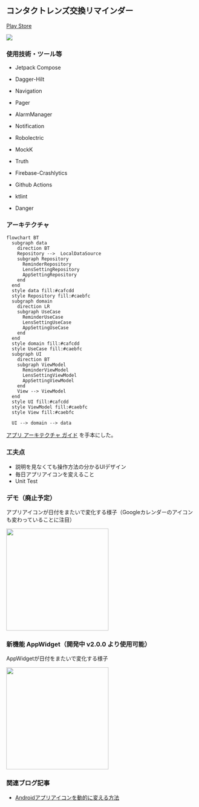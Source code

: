 ## コンタクトレンズ交換リマインダー

[Play Store](https://play.google.com/store/apps/details?id=io.github.rikuyu.contactlensreminder)

<img src="https://user-images.githubusercontent.com/51118613/156141489-3ee61042-3608-449b-ba34-076bd071f040.png">

### 使用技術・ツール等
- Jetpack Compose
- Dagger-Hilt
- Navigation
- Pager
- AlarmManager
- Notification

- Robolectric
- MockK
- Truth

- Firebase-Crashlytics
- Github Actions
- ktlint
- Danger

### アーキテクチャ
```mermaid
flowchart BT
  subgraph data
    direction BT
    Repository -->  LocalDataSource
    subgraph Repository
      ReminderRepository
      LensSettingRepository
      AppSettingRepository
    end
  end
  style data fill:#cafcdd
  style Repository fill:#caebfc
  subgraph domain
    direction LR
    subgraph UseCase
      ReminderUseCase
      LensSettingUseCase
      AppSettingUseCase
    end
  end
  style domain fill:#cafcdd
  style UseCase fill:#caebfc
  subgraph UI
    direction BT
    subgraph ViewModel
      ReminderViewModel
      LensSettingViewModel
      AppSettingViewModel
    end
    View --> ViewModel
  end
  style UI fill:#cafcdd
  style ViewModel fill:#caebfc
  style View fill:#caebfc
  
  UI --> domain --> data
```
[アプリ アーキテクチャ ガイド](https://developer.android.com/jetpack/guide?hl=ja) を手本にした。
### 工夫点
- 説明を見なくても操作方法の分かるUIデザイン
- 毎日アプリアイコンを変えること
- Unit Test

### デモ（廃止予定）
アプリアイコンが日付をまたいで変化する様子（Googleカレンダーのアイコンも変わっていることに注目）

<img src="https://user-images.githubusercontent.com/51118613/155189795-1d74ebf9-799e-468a-894d-1b1765cb3cc5.gif" width="270">

### 新機能 AppWidget（開発中 v2.0.0 より使用可能）
AppWidgetが日付をまたいで変化する様子

<img src="https://user-images.githubusercontent.com/51118613/156142151-bb4a9376-93d4-453d-aeaf-24ebd38c7fee.gif" width="270">

### 関連ブログ記事
- [Androidアプリアイコンを動的に変える方法](https://www.yuuuki-blog.com/2022/02/13/Android-%E3%82%A2%E3%83%97%E3%83%AA%E3%82%A2%E3%82%A4%E3%82%B3%E3%83%B3%E3%82%92%E5%8B%95%E7%9A%84%E3%81%AB%E5%A4%89%E3%81%88%E3%82%8B%E6%96%B9%E6%B3%95/)
